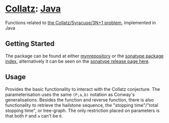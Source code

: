 # [Collatz](https://github.com/Skenvy/Collatz): [Java](https://github.com/Skenvy/Collatz/tree/main/java)
Functions related to [the Collatz/Syracuse/3N+1 problem](https://en.wikipedia.org/wiki/Collatz_conjecture), implemented in Java
## Getting Started
The package can be found at either [mvnrepository](https://mvnrepository.com/artifact/io.github.skenvy/collatz) or the [sonatype package index](https://search.maven.org/artifact/io.github.skenvy/collatz), alternatively it can be seen on the [sonatype release page here](https://s01.oss.sonatype.org/content/repositories/releases/io/github/skenvy/collatz/).
## Usage
Provides the basic functionality to interact with the Collatz conjecture.
The parameterisation uses the same `(P,a,b)` notation as Conway's generalisations.
Besides the function and reverse function, there is also functionality to retrieve the hailstone sequence, the "stopping time"/"total stopping time", or tree-graph. 
The only restriction placed on parameters is that both `P` and `a` can't be `0`.
